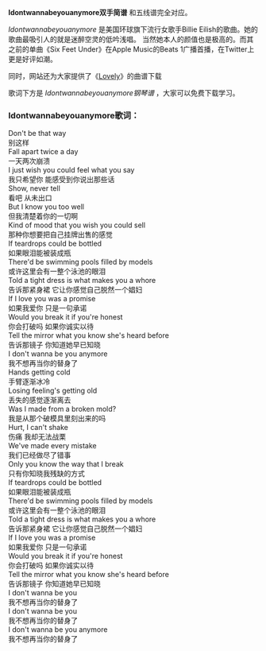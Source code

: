 

**Idontwannabeyouanymore双手简谱** 和五线谱完全对应。

_Idontwannabeyouanymore_ 是美国环球旗下流行女歌手Billie Eilish的歌曲。她的歌曲最吸引人的就是迷醉空灵的低吟浅唱。
当然她本人的颜值也是极高的。而其之前的单曲《Six Feet Under》在Apple Music的Beats 1广播首播，在Twitter上更是好评如潮。

同时，网站还为大家提供了《[Lovely](Music-9170-Lovely-Billie-Eilish-with-Khalid.html
"Lovely")》的曲谱下载

歌词下方是 _Idontwannabeyouanymore钢琴谱_ ，大家可以免费下载学习。

### Idontwannabeyouanymore歌词：

Don't be that way  
别这样  
Fall apart twice a day  
一天两次崩溃  
I just wish you could feel what you say  
我只希望你 能感受到你说出那些话  
Show, never tell  
看吧 从未出口  
But I know you too well  
但我清楚着你的一切啊  
Kind of mood that you wish you could sell  
那种你想要把自己挂牌出售的感觉  
If teardrops could be bottled  
如果眼泪能被装成瓶  
There'd be swimming pools filled by models  
或许这里会有一整个泳池的眼泪  
Told a tight dress is what makes you a whore  
告诉那紧身裙 它让你感觉自己脱然一个娼妇  
If I love you was a promise  
如果我爱你 只是一句承诺  
Would you break it if you're honest  
你会打破吗 如果你诚实以待  
Tell the mirror what you know she's heard before  
告诉那镜子 你知道她早已知晓  
I don't wanna be you anymore  
我不想再当你的替身了  
Hands getting cold  
手臂逐渐冰冷  
Losing feeling's getting old  
丢失的感觉逐渐离去  
Was I made from a broken mold?  
我是从那个破模具里刻出来的吗  
Hurt, I can't shake  
伤痛 我却无法战栗  
We've made every mistake  
我们已经做尽了错事  
Only you know the way that I break  
只有你知晓我残缺的方式  
If teardrops could be bottled  
如果眼泪能被装成瓶  
There'd be swimming pools filled by models  
或许这里会有一整个泳池的眼泪  
Told a tight dress is what makes you a whore  
告诉那紧身裙 它让你感觉自己脱然一个娼妇  
If I love you was a promise  
如果我爱你 只是一句承诺  
Would you break it if you're honest  
你会打破吗 如果你诚实以待  
Tell the mirror what you know she's heard before  
告诉那镜子 你知道她早已知晓  
I don't wanna be you  
我不想再当你的替身了  
I don't wanna be you  
我不想再当你的替身了  
I don't wanna be you anymore  
我不想再当你的替身了

